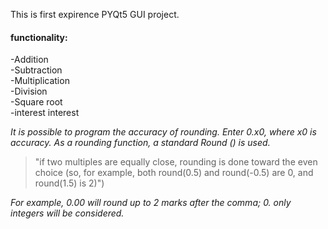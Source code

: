 This is first expirence PYQt5 GUI project.

#### functionality:
-Addition\
-Subtraction\
-Multiplication\
-Division\
-Square root\
-interest interest

_It is possible to program the accuracy of rounding. Enter 0.x0, where x0 is accuracy. As a rounding function, a standard Round () is used._

> "if two multiples are equally close, rounding is done toward the even choice (so, for example, both round(0.5) and round(-0.5) are 0, and round(1.5) is 2)")

_For example, 0.00 will round up to 2 marks after the comma; 0. only integers will be considered._
